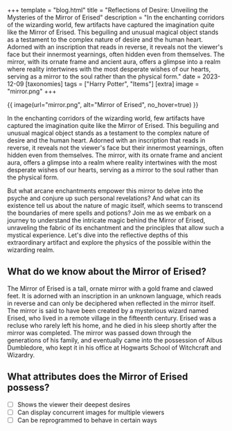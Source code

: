 +++
template = "blog.html"
title = "Reflections of Desire: Unveiling the Mysteries of the Mirror of Erised"
description = "In the enchanting corridors of the wizarding world, few artifacts have captured the imagination quite like the Mirror of Erised. This beguiling and unusual magical object stands as a testament to the complex nature of desire and the human heart. Adorned with an inscription that reads in reverse, it reveals not the viewer's face but their innermost yearnings, often hidden even from themselves. The mirror, with its ornate frame and ancient aura, offers a glimpse into a realm where reality intertwines with the most desperate wishes of our hearts, serving as a mirror to the soul rather than the physical form."
date = 2023-12-09
[taxonomies]
tags = ["Harry Potter", "Items"]
[extra]
image = "mirror.png"
+++

{{ image(url="mirror.png", alt="Mirror of Erised", no_hover=true) }}

In the enchanting corridors of the wizarding world, few artifacts have captured the imagination quite like the Mirror of Erised. This beguiling and unusual magical object stands as a testament to the complex nature of desire and the human heart. Adorned with an inscription that reads in reverse, it reveals not the viewer's face but their innermost yearnings, often hidden even from themselves. The mirror, with its ornate frame and ancient aura, offers a glimpse into a realm where reality intertwines with the most desperate wishes of our hearts, serving as a mirror to the soul rather than the physical form.

But what arcane enchantments empower this mirror to delve into the psyche and conjure up such personal revelations? And what can its existence tell us about the nature of magic itself, which seems to transcend the boundaries of mere spells and potions? Join me as we embark on a journey to understand the intricate magic behind the Mirror of Erised, unraveling the fabric of its enchantment and the principles that allow such a mystical experience. Let's dive into the reflective depths of this extraordinary artifact and explore the physics of the possible within the wizarding realm.

## What do we know about the Mirror of Erised?

The Mirror of Erised is a tall, ornate mirror with a gold frame and clawed feet. It is adorned with an inscription in an unknown language, which reads in reverse and can only be deciphered when reflected in the mirror itself. The mirror is said to have been created by a mysterious wizard named Erised, who lived in a remote village in the fifteenth century. Erised was a recluse who rarely left his home, and he died in his sleep shortly after the mirror was completed. The mirror was passed down through the generations of his family, and eventually came into the possession of Albus Dumbledore, who kept it in his office at Hogwarts School of Witchcraft and Wizardry.

## What attributes does the Mirror of Erised possess?

- [ ] Shows the viewer their deepest desires
- [ ] Can display concurrent images for multiple viewers
- [ ] Can be reprogrammed to behave in certain ways
